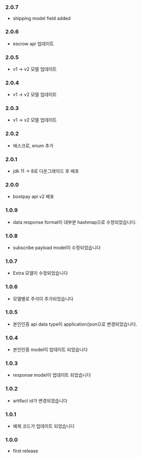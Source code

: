 ### 2.0.7
- shipping model field added

### 2.0.6
- escrow api 업데이트

### 2.0.5
- v1 -> v2 모델 업데이트
 
### 2.0.4
- v1 -> v2 모델 업데이트

### 2.0.3
- v1 -> v2 모델 업데이트 

### 2.0.2
- 에스크로, enum 추가 

### 2.0.1
- jdk 11 -> 8로 다운그레이드 후 배포 

### 2.0.0
- bootpay api v2 배포 

### 1.0.9
- data response format이 대부분 hashmap으로 수정되었습니다.

### 1.0.8
- subscribe payload model이 수정되었습니다 

### 1.0.7
- Extra 모델이 수정되었습니다 

### 1.0.6
- 모델별로 주석이 추가되었습니다 

### 1.0.5 
- 본인인증 api data type이 application/json으로 변경되었습니다.  

### 1.0.4
- 본인인증 model이 업데이트 되었습니다

### 1.0.3
- response model이 업데이트 되었습니다 

### 1.0.2
- artifact id가 변경되었습니다 

### 1.0.1
- 예제 코드가 업데이트 되었습니다 

### 1.0.0
- first release  
